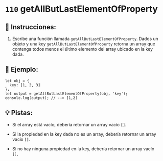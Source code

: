 # `110` getAllButLastElementOfProperty

## 📝 Instrucciones:

1. Escribe una función llamada `getAllButLastElementOfProperty`. Dados un objeto y una key `getAllButLastElementOfProperty` retorna un array que contenga todos menos el último elemento del array ubicado en la key dada.

## 📎 Ejemplo:

```Js
let obj = {
  key: [1, 2, 3]
};
let output = getAllButLastElementOfProperty(obj, 'key');
console.log(output); // --> [1,2]
```

## 💡 Pistas:

+ Si el array está vacío, debería retornar un array vacío `[]`.

+ Si la propiedad en la key dada no es un array, debería retornar un array vacío `[]`.

+ Si no hay ninguna propiedad en la key, debería retornar un array vacío `[]`.
